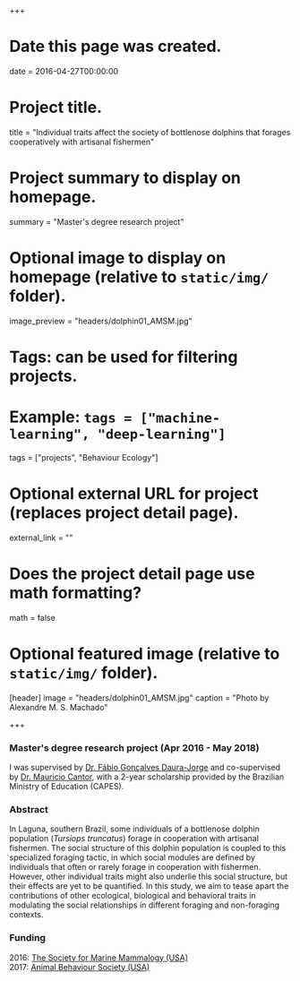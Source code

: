 +++
# Date this page was created.
date = 2016-04-27T00:00:00

# Project title.
title = "Individual traits affect the society of bottlenose dolphins that forages cooperatively with artisanal fishermen"

# Project summary to display on homepage.
summary = "Master's degree research project"

# Optional image to display on homepage (relative to `static/img/` folder).
image_preview = "headers/dolphin01_AMSM.jpg"

# Tags: can be used for filtering projects.
# Example: `tags = ["machine-learning", "deep-learning"]`
tags = ["projects", "Behaviour Ecology"]

# Optional external URL for project (replaces project detail page).
external_link = ""

# Does the project detail page use math formatting?
math = false

# Optional featured image (relative to `static/img/` folder).
[header]
image = "headers/dolphin01_AMSM.jpg"
caption = "Photo by Alexandre M. S. Machado"

+++

### Master's degree research project (Apr 2016 - May 2018)

I was supervised by [Dr. Fábio Gonçalves Daura-Jorge](http://buscatextual.cnpq.br/buscatextual/visualizacv.do?metodo=apresentar&id=K4773176H3) and co-supervised by [Dr. Mauricio Cantor](https://cantor.weebly.com), with a 2-year scholarship provided by the Brazilian Ministry of Education (CAPES).

### Abstract

In Laguna, southern Brazil, some individuals of a bottlenose dolphin population (*Tursiops truncatus*) forage in cooperation with artisanal fishermen. The social structure of this dolphin population is coupled to this specialized foraging tactic, in which social modules are defined by individuals that often or rarely forage in cooperation with fishermen. However, other individual traits might also underlie this social structure, but their effects are yet to be quantified. In this study, we aim to tease apart the contributions of other ecological, biological and behavioral traits in modulating the social relationships in different foraging and non-foraging contexts.

### Funding

2016: [The Society for Marine Mammalogy (USA)](https://www.marinemammalscience.org/)      
2017: [Animal Behaviour Society (USA)](http://www.animalbehaviorsociety.org/web/index.php)
